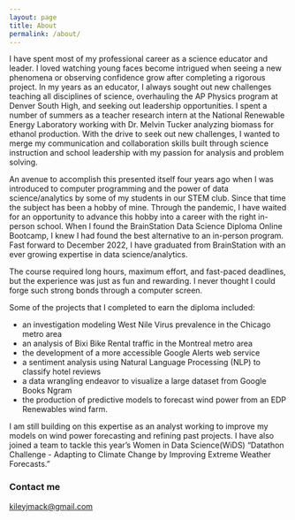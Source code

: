 ```yaml
---
layout: page
title: About
permalink: /about/
---
```


I have spent most of my professional career as a science educator and leader.  I loved watching young faces become intrigued when seeing a new phenomena or observing confidence grow after completing a rigorous project.   In my years as an educator, I always sought out new challenges teaching all disciplines of science, overhauling the AP Physics program at Denver South High, and seeking out leadership opportunities.  I spent a number of summers as a teacher research intern at the National Renewable Energy Laboratory working with Dr. Melvin Tucker analyzing biomass for ethanol production.  With the drive to seek out new challenges, I wanted to merge my communication and collaboration skills built through science instruction and school leadership with my passion for analysis and problem solving. 

An avenue to accomplish this presented itself four years ago when I was introduced to computer programming and the power of data science/analytics by some of my students in our STEM club.  Since that time the subject has been a hobby of mine.  Through the pandemic, I have waited for an opportunity to advance this hobby into a career with the right in-person school.  When I found the BrainStation Data Science Diploma Online Bootcamp, I knew I had found the best alternative to an in-person program.  Fast forward to December 2022, I have graduated from BrainStation with an ever growing expertise in data science/analytics.

The course required long hours, maximum effort, and fast-paced deadlines, but the experience was just as fun and rewarding.  I never thought I could forge such strong bonds through a computer screen. 

Some of the projects  that I completed to earn the diploma included:
- an investigation modeling West Nile Virus prevalence in the Chicago metro area
- an analysis of Bixi Bike Rental traffic in the Montreal metro area
- the development of a more accessible Google Alerts web service
- a sentiment analysis using Natural Language Processing (NLP) to classify hotel reviews 
- a data wrangling endeavor to visualize a large dataset from Google Books Ngram
- the production of predictive models to forecast wind power from an EDP Renewables wind farm. 

I am still building on this expertise as an analyst working to improve my models on wind power forecasting and refining past projects.  I have also joined a team to tackle this year’s Women in Data Science(WiDS) “Datathon Challenge - Adapting to Climate Change by Improving Extreme Weather Forecasts.”


### Contact me

[kileyjmack@gmail.com](mailto:kileyjmack@gmail.com)